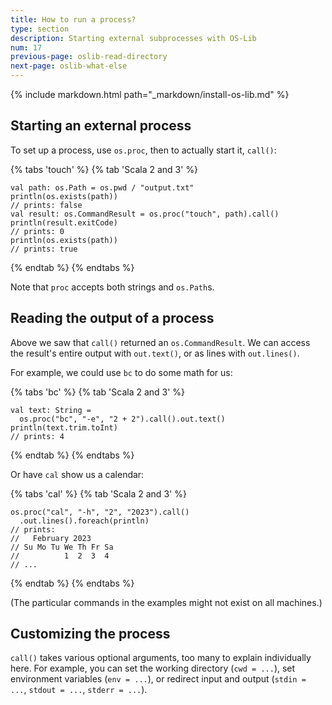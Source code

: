 ```yaml
---
title: How to run a process?
type: section
description: Starting external subprocesses with OS-Lib
num: 17
previous-page: oslib-read-directory
next-page: oslib-what-else
---
```


{% include markdown.html path="_markdown/install-os-lib.md" %}

## Starting an external process

To set up a process, use `os.proc`, then to actually start it,
`call()`:

{% tabs 'touch' %}
{% tab 'Scala 2 and 3' %}
```
val path: os.Path = os.pwd / "output.txt"
println(os.exists(path))
// prints: false
val result: os.CommandResult = os.proc("touch", path).call()
println(result.exitCode)
// prints: 0
println(os.exists(path))
// prints: true
```
{% endtab %}
{% endtabs %}

Note that `proc` accepts both strings and `os.Path`s.

## Reading the output of a process

Above we saw that `call()` returned an `os.CommandResult`. We can
access the result's entire output with `out.text()`, or as lines
with `out.lines()`.

For example, we could use `bc` to do some math for us:

{% tabs 'bc' %}
{% tab 'Scala 2 and 3' %}
```
val text: String =
  os.proc("bc", "-e", "2 + 2").call().out.text()
println(text.trim.toInt)
// prints: 4
```
{% endtab %}
{% endtabs %}

Or have `cal` show us a calendar:

{% tabs 'cal' %}
{% tab 'Scala 2 and 3' %}
```
os.proc("cal", "-h", "2", "2023").call()
  .out.lines().foreach(println)
// prints:
//   February 2023
// Su Mo Tu We Th Fr Sa
//          1  2  3  4
// ...
```
{% endtab %}
{% endtabs %}

(The particular commands in the examples might not exist on all
machines.)

## Customizing the process

`call()` takes various optional arguments, too many to explain
individually here. For example, you can set the working directory
(`cwd = ...`), set environment variables (`env = ...`), or redirect
input and output (`stdin = ...`, `stdout = ...`, `stderr = ...`).
